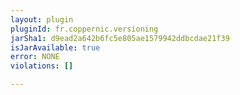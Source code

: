 ```yaml
---
layout: plugin
pluginId: fr.coppernic.versioning
jarSha1: d9ead2a642b6fc5e805ae1579942ddbcdae21f39
isJarAvailable: true
error: NONE
violations: []

---
```


